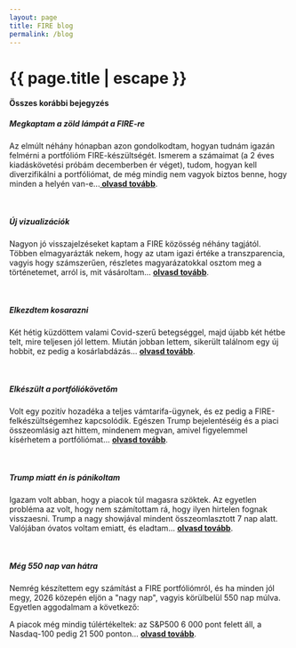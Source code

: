 ```yaml
---
layout: page
title: FIRE blog
permalink: /blog
---
```


<h1 class="page-title">{{ page.title | escape }}</h1>
    
<div class="section">
    <div class="row">
          <div class="col s12">
		  <h4>Összes korábbi bejegyzés</h4> 
<h5>Megkaptam a zöld lámpát a FIRE-re</h5>
<p>Az elmúlt néhány hónapban azon gondolkodtam, hogyan tudnám igazán felmérni a portfólióm FIRE-készültségét. Ismerem a számaimat (a 2 éves kiadáskövetési próbám decemberben ér véget), tudom, hogyan kell diverzifikálni a portfóliómat, de még mindig nem vagyok biztos benne, hogy minden a helyén van-e...<a href="blog-6"><strong> olvasd tovább</strong></a>.</p>
<br/>
<h5>Új vizualizációk</h5> <p>Nagyon jó visszajelzéseket kaptam a FIRE közösség néhány tagjától. Többen elmagyarázták nekem, hogy az utam igazi értéke a transzparencia, vagyis hogy számszerűen, részletes magyarázatokkal osztom meg a történetemet, arról is, mit vásároltam... <a href="blog-5"><strong> olvasd tovább</strong></a>.</p>
<br/>
<h5>Elkezdtem kosarazni</h5> <p>Két hétig küzdöttem valami Covid-szerű betegséggel, majd újabb két hétbe telt, mire teljesen jól lettem. Miután jobban lettem, sikerült találnom egy új hobbit, ez pedig a kosárlabdázás... <a href="blog-4"><strong> olvasd tovább</strong></a>.</p>
<br/>
<h5>Elkészült a portfóliókövetőm</h5><p>Volt egy pozitív hozadéka a teljes vámtarifa-ügynek, és ez pedig a FIRE-felkészültségemhez kapcsolódik. Egészen Trump bejelentéséig és a piaci összeomlásig azt hittem, mindenem megvan, amivel figyelemmel kísérhetem a portfóliómat... <a href="blog-3"><strong> olvasd tovább</strong></a>.</p>
<br/>
<h5>Trump miatt én is pánikoltam</h5>
<p>Igazam volt abban, hogy a piacok túl magasra szöktek. Az egyetlen probléma az volt, hogy nem számítottam rá, hogy ilyen hirtelen fognak visszaesni. Trump a nagy showjával mindent összeomlasztott 7 nap alatt. Valójában óvatos voltam emiatt, és eladtam... <a href="blog-2"><strong> olvasd tovább</strong></a>.</p>
<br/>
<h5>Még 550 nap van hátra</h5> <p>Nemrég készítettem egy számítást a FIRE portfóliómról, és ha minden jól megy, 2026 közepén eljön a "nagy nap", vagyis körülbelül 550 nap múlva. Egyetlen aggodalmam a következő:<p/>
<p>A piacok még mindig túlértékeltek: az S&P500 6 000 pont felett áll, a Nasdaq-100 pedig 21 500 ponton... <a href="blog-1"><strong> olvasd tovább</strong></a>.</p>